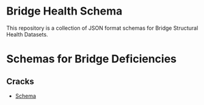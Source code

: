 # Bridge Health Schema

This repository is a collection of JSON format schemas for Bridge Structural Health Datasets. 

# Schemas for Bridge Deficiencies 

## Cracks

- [Schema](http://lbovet.github.io/docson/#https://bridgingbigdata.github.io/bridgehealthschema/schema/crack)
